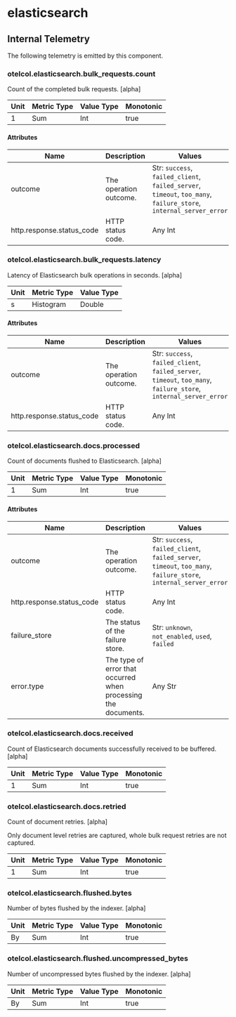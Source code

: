 [comment]: <> (Code generated by mdatagen. DO NOT EDIT.)

# elasticsearch

## Internal Telemetry

The following telemetry is emitted by this component.

### otelcol.elasticsearch.bulk_requests.count

Count of the completed bulk requests. [alpha]

| Unit | Metric Type | Value Type | Monotonic |
| ---- | ----------- | ---------- | --------- |
| 1 | Sum | Int | true |

#### Attributes

| Name | Description | Values |
| ---- | ----------- | ------ |
| outcome | The operation outcome. | Str: ``success``, ``failed_client``, ``failed_server``, ``timeout``, ``too_many``, ``failure_store``, ``internal_server_error`` |
| http.response.status_code | HTTP status code. | Any Int |

### otelcol.elasticsearch.bulk_requests.latency

Latency of Elasticsearch bulk operations in seconds. [alpha]

| Unit | Metric Type | Value Type |
| ---- | ----------- | ---------- |
| s | Histogram | Double |

#### Attributes

| Name | Description | Values |
| ---- | ----------- | ------ |
| outcome | The operation outcome. | Str: ``success``, ``failed_client``, ``failed_server``, ``timeout``, ``too_many``, ``failure_store``, ``internal_server_error`` |
| http.response.status_code | HTTP status code. | Any Int |

### otelcol.elasticsearch.docs.processed

Count of documents flushed to Elasticsearch. [alpha]

| Unit | Metric Type | Value Type | Monotonic |
| ---- | ----------- | ---------- | --------- |
| 1 | Sum | Int | true |

#### Attributes

| Name | Description | Values |
| ---- | ----------- | ------ |
| outcome | The operation outcome. | Str: ``success``, ``failed_client``, ``failed_server``, ``timeout``, ``too_many``, ``failure_store``, ``internal_server_error`` |
| http.response.status_code | HTTP status code. | Any Int |
| failure_store | The status of the failure store. | Str: ``unknown``, ``not_enabled``, ``used``, ``failed`` |
| error.type | The type of error that occurred when processing the documents. | Any Str |

### otelcol.elasticsearch.docs.received

Count of Elasticsearch documents successfully received to be buffered. [alpha]

| Unit | Metric Type | Value Type | Monotonic |
| ---- | ----------- | ---------- | --------- |
| 1 | Sum | Int | true |

### otelcol.elasticsearch.docs.retried

Count of document retries. [alpha]

Only document level retries are captured, whole bulk request retries are not captured.

| Unit | Metric Type | Value Type | Monotonic |
| ---- | ----------- | ---------- | --------- |
| 1 | Sum | Int | true |

### otelcol.elasticsearch.flushed.bytes

Number of bytes flushed by the indexer. [alpha]

| Unit | Metric Type | Value Type | Monotonic |
| ---- | ----------- | ---------- | --------- |
| By | Sum | Int | true |

### otelcol.elasticsearch.flushed.uncompressed_bytes

Number of uncompressed bytes flushed by the indexer. [alpha]

| Unit | Metric Type | Value Type | Monotonic |
| ---- | ----------- | ---------- | --------- |
| By | Sum | Int | true |
